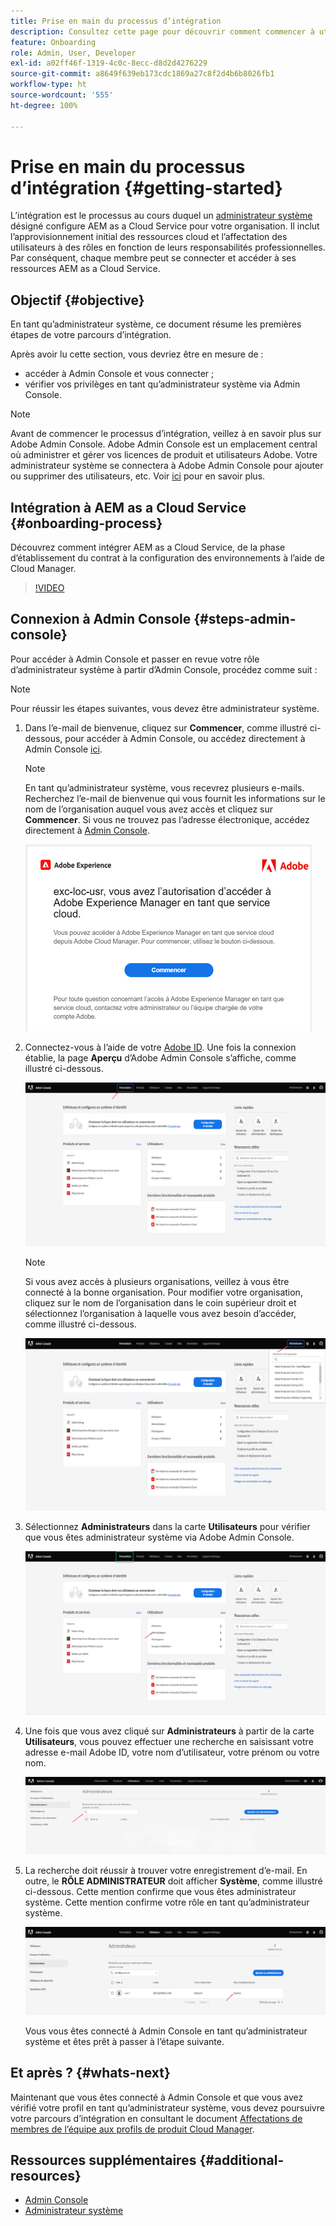 ```yaml
---
title: Prise en main du processus d’intégration
description: Consultez cette page pour découvrir comment commencer à utiliser le parcours d’intégration
feature: Onboarding
role: Admin, User, Developer
exl-id: a02ff46f-1319-4c0c-8ecc-d8d2d4276229
source-git-commit: a8649f639eb173cdc1869a27c8f2d4b6b8026fb1
workflow-type: ht
source-wordcount: '555'
ht-degree: 100%

---
```


# Prise en main du processus d’intégration {#getting-started}

L’intégration est le processus au cours duquel un [administrateur système](https://experienceleague.adobe.com/docs/experience-manager-cloud-service/onboarding/onboarding-concepts/system-administrator.html?lang=fr) désigné configure AEM as a Cloud Service pour votre organisation. Il inclut l’approvisionnement initial des ressources cloud et l’affectation des utilisateurs à des rôles en fonction de leurs responsabilités professionnelles. Par conséquent, chaque membre peut se connecter et accéder à ses ressources AEM as a Cloud Service.

## Objectif {#objective}

En tant qu’administrateur système, ce document résume les premières étapes de votre parcours d’intégration.

Après avoir lu cette section, vous devriez être en mesure de :

* accéder à Admin Console et vous connecter ;
* vérifier vos privilèges en tant qu’administrateur système via Admin Console.

>[!NOTE]
>Avant de commencer le processus d’intégration, veillez à en savoir plus sur Adobe Admin Console. Adobe Admin Console est un emplacement central où administrer et gérer vos licences de produit et utilisateurs Adobe. Votre administrateur système se connectera à Adobe Admin Console pour ajouter ou supprimer des utilisateurs, etc. Voir [ici](https://experienceleague.adobe.com/docs/experience-manager-cloud-service/onboarding/onboarding-concepts/admin-console.html?lang=fr) pour en savoir plus.

## Intégration à AEM as a Cloud Service {#onboarding-process}

Découvrez comment intégrer AEM as a Cloud Service, de la phase d’établissement du contrat à la configuration des environnements à l’aide de Cloud Manager.

>[!VIDEO](https://video.tv.adobe.com/v/336959/?quality=12&learn=on)

## Connexion à Admin Console {#steps-admin-console}

Pour accéder à Admin Console et passer en revue votre rôle d’administrateur système à partir d’Admin Console, procédez comme suit :

>[!NOTE]
>Pour réussir les étapes suivantes, vous devez être administrateur système.

1. Dans l’e-mail de bienvenue, cliquez sur **Commencer**, comme illustré ci-dessous, pour accéder à Admin Console, ou accédez directement à Admin Console [ici](https://adminconsole.adobe.com).

   >[!NOTE]
   >En tant qu’administrateur système, vous recevrez plusieurs e-mails. Recherchez l’e-mail de bienvenue qui vous fournit les informations sur le nom de l’organisation auquel vous avez accès et cliquez sur **Commencer**. Si vous ne trouvez pas l’adresse électronique, accédez directement à [Admin Console](https://adminconsole.adobe.com/).

   ![](/help/journey-onboarding/assets/get-started-email.png)

1. Connectez-vous à l’aide de votre [Adobe ID](https://experienceleague.adobe.com/docs/experience-manager-cloud-service/onboarding/onboarding-concepts/adobe-id.html?lang=fr). Une fois la connexion établie, la page **Aperçu** d’Adobe Admin Console s’affiche, comme illustré ci-dessous.

   ![](/help/journey-onboarding/assets/get-started1.png)

   >[!NOTE]
   >Si vous avez accès à plusieurs organisations, veillez à vous être connecté à la bonne organisation. Pour modifier votre organisation, cliquez sur le nom de l’organisation dans le coin supérieur droit et sélectionnez l’organisation à laquelle vous avez besoin d’accéder, comme illustré ci-dessous.

   ![](/help/journey-onboarding/assets/admin-console-orgswitch.png)

1. Sélectionnez **Administrateurs** dans la carte **Utilisateurs** pour vérifier que vous êtes administrateur système via Adobe Admin Console.

   ![](/help/journey-onboarding/assets/get-started2.png)

1. Une fois que vous avez cliqué sur **Administrateurs** à partir de la carte **Utilisateurs**, vous pouvez effectuer une recherche en saisissant votre adresse e-mail Adobe ID, votre nom d’utilisateur, votre prénom ou votre nom.

   ![](/help/journey-onboarding/assets/get-started3.png)

1. La recherche doit réussir à trouver votre enregistrement d’e-mail. En outre, le **RÔLE ADMINISTRATEUR** doit afficher **Système**, comme illustré ci-dessous. Cette mention confirme que vous êtes administrateur système. Cette mention confirme votre rôle en tant qu’administrateur système.

   ![](/help/journey-onboarding/assets/get-started4.png)

   Vous vous êtes connecté à Admin Console en tant qu’administrateur système et êtes prêt à passer à l’étape suivante.

## Et après ? {#whats-next}

Maintenant que vous êtes connecté à Admin Console et que vous avez vérifié votre profil en tant qu’administrateur système, vous devez poursuivre votre parcours d’intégration en consultant le document [Affectations de membres de l’équipe aux profils de produit Cloud Manager](/help/journey-onboarding/sysadmin/assign-team-members-aem-cloud-service.md).

## Ressources supplémentaires {#additional-resources}

* [Admin Console](/help/onboarding/learn-concepts/admin-console.md)
* [Administrateur système](/help/onboarding/learn-concepts/system-administrator.md)
